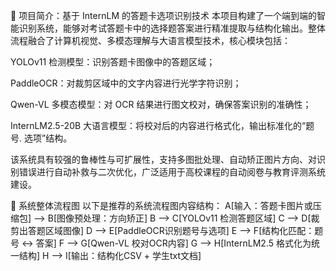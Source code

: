 📝 项目简介：基于 InternLM 的答题卡选项识别技术
本项目构建了一个端到端的智能识别系统，能够对考试答题卡中的选择题答案进行精准提取与结构化输出。整体流程融合了计算机视觉、多模态理解与大语言模型技术，核心模块包括：

YOLOv11 检测模型：识别答题卡图像中的答题区域；

PaddleOCR：对裁剪区域中的文字内容进行光学字符识别；

Qwen-VL 多模态模型：对 OCR 结果进行图文校对，确保答案识别的准确性；

InternLM2.5-20B 大语言模型：将校对后的内容进行格式化，输出标准化的“题号. 选项”结构。

该系统具有较强的鲁棒性与可扩展性，支持多图批处理、自动矫正图片方向、对识别错误进行自动补救与二次优化，广泛适用于高校课程的自动阅卷与教育评测系统建设。

🔁 系统整体流程图
以下是推荐的系统流程图内容结构：
A[输入：答题卡图片或压缩包] --> B[图像预处理：方向矫正]
B --> C[YOLOv11 检测答题区域]
C --> D[裁剪出答题区域图像]
D --> E[PaddleOCR识别题号与选项]
E --> F[结构化匹配：题号 ↔ 答案]
F --> G[Qwen-VL 校对OCR内容]
G --> H[InternLM2.5 格式化为统一结构]
H --> I[输出：结构化CSV + 学生txt文档]
